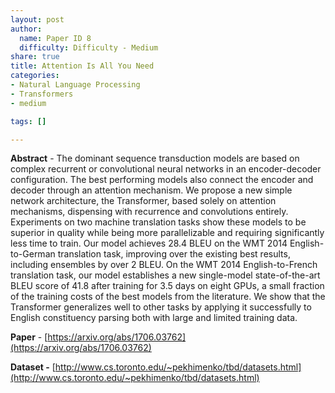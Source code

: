 ```yaml
---
layout: post
author:
  name: Paper ID 8
  difficulty: Difficulty - Medium
share: true
title: Attention Is All You Need
categories:
- Natural Language Processing
- Transformers
- medium

tags: []

---
```

**Abstract** - The dominant sequence transduction models are based on complex recurrent or convolutional neural networks in an encoder-decoder configuration. The best performing models also connect the encoder and decoder through an attention mechanism. We propose a new simple network architecture, the Transformer, based solely on attention mechanisms, dispensing with recurrence and convolutions entirely. Experiments on two machine translation tasks show these models to be superior in quality while being more parallelizable and requiring significantly less time to train. Our model achieves 28.4 BLEU on the WMT 2014 English-to-German translation task, improving over the existing best results, including ensembles by over 2 BLEU. On the WMT 2014 English-to-French translation task, our model establishes a new single-model state-of-the-art BLEU score of 41.8 after training for 3.5 days on eight GPUs, a small fraction of the training costs of the best models from the literature. We show that the Transformer generalizes well to other tasks by applying it successfully to English constituency parsing both with large and limited training data.

**Paper** - [https://arxiv.org/abs/1706.03762](https://arxiv.org/abs/1706.03762)

**Dataset -** [http://www.cs.toronto.edu/~pekhimenko/tbd/datasets.html](http://www.cs.toronto.edu/~pekhimenko/tbd/datasets.html)
    